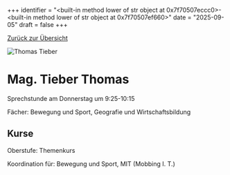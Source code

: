 
+++
identifier = "<built-in method lower of str object at 0x7f70507eccc0>-<built-in method lower of str object at 0x7f70507ef660>"
date = "2025-09-05"
draft = false
+++

 [Zurück zur Übersicht](/schule/lehrpersonal/)

<div class="row">
<div class="column">
<img src="/images/personal/Tieber.jpg" alt="Thomas Tieber"> 
</div>
<div class="column">

# Mag. Tieber Thomas 

Sprechstunde am Donnerstag um 9:25-10:15

Fächer: Bewegung und Sport,  Geografie und Wirtschaftsbildung





## Kurse



Oberstufe: Themenkurs

Koordination für: Bewegung und Sport, MIT (Mobbing I. T.)



</div>
</div> 

